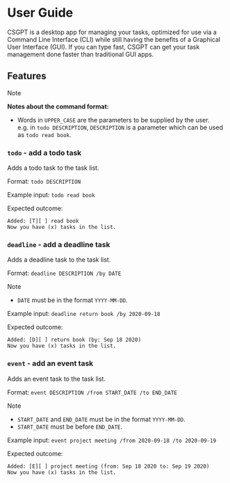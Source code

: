 # User Guide

CSGPT is a desktop app for managing your tasks, optimized for use via a Command Line Interface (CLI) while still having the benefits of a Graphical User Interface (GUI). If you can type fast, CSGPT can get your task management done faster than traditional GUI apps.

## Features 

> [!NOTE]
> **Notes about the command format:**
> - Words in `UPPER_CASE` are the parameters to be supplied by the user.\
> e.g. in `todo DESCRIPTION`, `DESCRIPTION` is a parameter which can be used as `todo read book`.

### `todo` - add a todo task

Adds a todo task to the task list.

Format: `todo DESCRIPTION`

Example input: `todo read book`

Expected outcome:

```
Added: [T][ ] read book
Now you have (x) tasks in the list.
```

### `deadline` - add a deadline task

Adds a deadline task to the task list.

Format: `deadline DESCRIPTION /by DATE`

> [!NOTE]
> - `DATE` must be in the format `YYYY-MM-DD`.

Example input: `deadline return book /by 2020-09-18`

Expected outcome:

```
Added: [D][ ] return book (by: Sep 18 2020)
Now you have (x) tasks in the list.
```

### `event` - add an event task

Adds an event task to the task list.

Format: `event DESCRIPTION /from START_DATE /to END_DATE`

> [!NOTE]
> - `START_DATE` and `END_DATE` must be in the format `YYYY-MM-DD`.
> - `START_DATE` must be before `END_DATE`.

Example input: `event project meeting /from 2020-09-18 /to 2020-09-19`

Expected outcome:

```
Added: [E][ ] project meeting (from: Sep 18 2020 to: Sep 19 2020)
Now you have (x) tasks in the list.
```